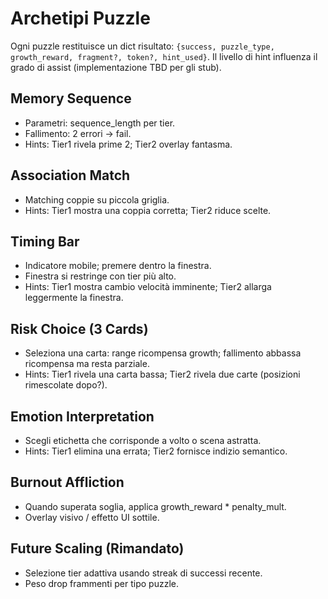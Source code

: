 # Archetipi Puzzle
Ogni puzzle restituisce un dict risultato: `{success, puzzle_type, growth_reward, fragment?, token?, hint_used}`.
Il livello di hint influenza il grado di assist (implementazione TBD per gli stub).

## Memory Sequence
- Parametri: sequence_length per tier.
- Fallimento: 2 errori -> fail.
- Hints: Tier1 rivela prime 2; Tier2 overlay fantasma.

## Association Match
- Matching coppie su piccola griglia.
- Hints: Tier1 mostra una coppia corretta; Tier2 riduce scelte.

## Timing Bar
- Indicatore mobile; premere dentro la finestra.
- Finestra si restringe con tier più alto.
- Hints: Tier1 mostra cambio velocità imminente; Tier2 allarga leggermente la finestra.

## Risk Choice (3 Cards)
- Seleziona una carta: range ricompensa growth; fallimento abbassa ricompensa ma resta parziale.
- Hints: Tier1 rivela una carta bassa; Tier2 rivela due carte (posizioni rimescolate dopo?).

## Emotion Interpretation
- Scegli etichetta che corrisponde a volto o scena astratta.
- Hints: Tier1 elimina una errata; Tier2 fornisce indizio semantico.

## Burnout Affliction
- Quando superata soglia, applica growth_reward * penalty_mult.
- Overlay visivo / effetto UI sottile.

## Future Scaling (Rimandato)
- Selezione tier adattiva usando streak di successi recente.
- Peso drop frammenti per tipo puzzle.
